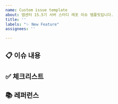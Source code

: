 ```yaml
---
name: Custom issue template
about: 앱센터 15.5기 서버 스터디 레포 이슈 템플릿입니다.
title: ''
labels: "✨ New Feature"
assignees: ''

---
```


## 📋 이슈 내용

## ✅ 체크리스트

## 📚 레퍼런스
